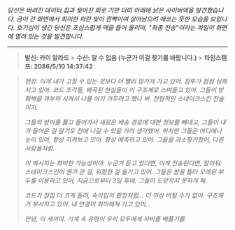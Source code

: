 _당신은 버려진 데이터 칩과 찢어진 회로 기판 더미 아래에 낡은 사이버덱을 발견했습니다. 금이 간 화면에서 희미한 파란 빛이 깜빡이며 살아남으려 애쓰는 듯한 모습을 보입니다. 호기심이 생긴 당신은 조심스럽게 덱을 들어 올리며, "최종 전송"이라는 파일이 화면에 열려 있는 것을 발견합니다._

---

> **발신: 카이 알라드** > **수신: 알 수 없음 (누군가 이걸 찾기를 바랍니다.)** > **타임스탬프: 2086/5/10 14:37:42**

> _젠장. 이게 내가 고칠 수 있는 것보다 더 빨리 망가져 가고 있어. 침투가 점점 심해지고 있어. 코드 조각들, 왜곡된 현실들이 이 구조체로 스며들고 있어. 그들이 방화벽을 과부하 시켜서 나를 여기 가두려고 했나 봐. 전형적인 스네이크스킨 전술이지._
>
> _그들의 방어를 뚫고 들어가서 새로운 배송 경로에 대한 정보를 빼내고, 그들이 내가 들어온 걸 알기도 전에 나갈 수 있을 거라 생각했어. 하지만 그들은 어디에나 눈이 있어, 항상 지켜보고 있어. 항상 예측하고 있어. 그들을 과소평가했어, 다른 사람들처럼._
>
> _이 메시지는 희박한 가능성이야. 누군가 듣고 있다면, 이게 전송된다면, 알아둬: 스네이크스킨이 뭔가 큰 걸, 위험한 걸 옮기고 있어. 그들은 밤을 틈타 오래된 부두를 이용하고 있어, 지금으로부터 3일 후에. 그들이 도망치지 못하게 해._
>
> _코드가 점점 더 크게 들려, 속삭임의 합창처럼… 더 이상 버틸 수가 없어. 구조체가 부서지고 있어. 내 연결이 희미해져 가고 있어…_
>
> _안녕, 이 새끼야. 기계 속 유령이 우리 모두에게 자비를 베풀기를._
